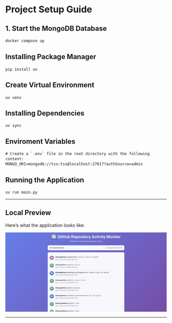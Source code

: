 # Project Setup Guide

## 1. Start the MongoDB Database

```bash
docker compose up
```

## Installing Package Manager

```
pip install uv
```

## Create Virtual Environment

```
uv venv
```

## Installing Dependencies

```
uv sync
```

## Enviroment Variables

```
# Create a `.env` file in the root directory with the following content:
MONGO_URI=mongodb://tsx:tsx@localhost:27017?authSource=admin
```

## Running the Application

```
uv run main.py
```

---

## Local Preview

Here’s what the application looks like:

![App Screenshot](screenshots/app.png)

---
